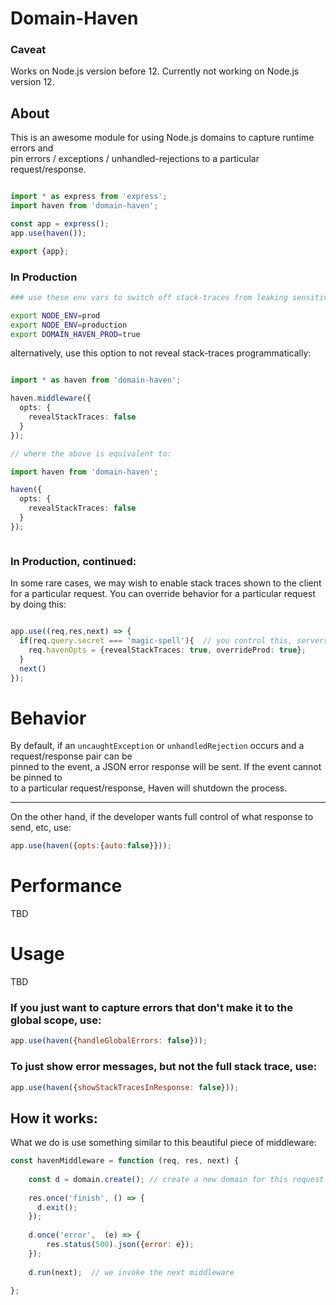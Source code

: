 

# Domain-Haven

### Caveat

Works on Node.js version before 12. Currently not working on Node.js version 12.

## About

This is an awesome module for using Node.js domains to capture runtime errors and <br>
pin errors / exceptions / unhandled-rejections to a particular request/response.

```js

import * as express from 'express';
import haven from 'domain-haven';

const app = express();
app.use(haven());

export {app};

```

### In Production

```bash
### use these env vars to switch off stack-traces from leaking sensitive data to client(s):

export NODE_ENV=prod
export NODE_ENV=production
export DOMAIN_HAVEN_PROD=true

```

alternatively, use this option to not reveal stack-traces programmatically:


```typescript

import * as haven from 'domain-haven';

haven.middleware({
  opts: {
    revealStackTraces: false
  }
});

// where the above is equivalent to:

import haven from 'domain-haven';

haven({
  opts: {
    revealStackTraces: false
  }
});



```
### In Production, continued:

In some rare cases, we may wish to enable stack traces shown to the client for a particular request.
You can override behavior for a particular request by doing this:


```typescript

app.use((req,res,next) => {
  if(req.query.secret === 'magic-spell'){  // you control this, serverside
    req.havenOpts = {revealStackTraces: true, overrideProd: true};
  }
  next()
});

```

# Behavior

By default, if an `uncaughtException` or `unhandledRejection` occurs and a request/response pair can be 
<br>
pinned to the event, a JSON error response will be sent.  If the event cannot be pinned to
<br>
to a particular request/response, Haven will shutdown the process.

_______________________________________________

On the other hand, if the developer wants full control of what response to send, etc, use:

```js
app.use(haven({opts:{auto:false}}));


```



# Performance
TBD


# Usage
TBD


### If you just want to capture errors that don't make it to the global scope, use:

```js
app.use(haven({handleGlobalErrors: false}));
```

### To just show error messages, but not the full stack trace, use:

```js
app.use(haven({showStackTracesInResponse: false}));
```



## How it works:

What we do is use something similar to this beautiful piece of middleware:

```js 
const havenMiddleware = function (req, res, next) {
    
    const d = domain.create(); // create a new domain for this request
    
    res.once('finish', () => {
      d.exit();
    });
    
    d.once('error',  (e) => {
        res.status(500).json({error: e});
    });
    
    d.run(next);  // we invoke the next middleware
    
};

```
